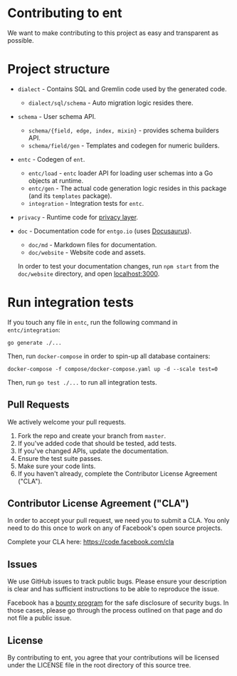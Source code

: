 # Contributing to ent
We want to make contributing to this project as easy and transparent as
possible.

# Project structure

- `dialect` - Contains SQL and Gremlin code used by the generated code.
  - `dialect/sql/schema` - Auto migration logic resides there.

- `schema` - User schema API.
  - `schema/{field, edge, index, mixin}` - provides schema builders API.
  - `schema/field/gen` - Templates and codegen for numeric builders.

- `entc` - Codegen of `ent`.
  - `entc/load` - `entc` loader API for loading user schemas into a Go objects at runtime.
  - `entc/gen` - The actual code generation logic resides in this package (and its `templates` package).
  - `integration` - Integration tests for `entc`.

- `privacy` - Runtime code for [privacy layer](https://entgo.io/docs/privacy/).

- `doc` - Documentation code for `entgo.io` (uses [Docusaurus](https://docusaurus.io)).
  - `doc/md` - Markdown files for documentation.
  - `doc/website` - Website code and assets.

  In order to test your documentation changes, run `npm start` from the `doc/website` directory, and open [localhost:3000](http://localhost:3000/).

# Run integration tests
If you touch any file in `entc`, run the following command in `entc/integration`:

```
go generate ./...
```

Then, run `docker-compose` in order to spin-up all database containers:

```
docker-compose -f compose/docker-compose.yaml up -d --scale test=0
```

Then, run `go test ./...` to run all integration tests.


## Pull Requests
We actively welcome your pull requests.

1. Fork the repo and create your branch from `master`.
2. If you've added code that should be tested, add tests.
3. If you've changed APIs, update the documentation.
4. Ensure the test suite passes.
5. Make sure your code lints.
6. If you haven't already, complete the Contributor License Agreement ("CLA").

## Contributor License Agreement ("CLA")
In order to accept your pull request, we need you to submit a CLA. You only need
to do this once to work on any of Facebook's open source projects.

Complete your CLA here: <https://code.facebook.com/cla>

## Issues
We use GitHub issues to track public bugs. Please ensure your description is
clear and has sufficient instructions to be able to reproduce the issue.

Facebook has a [bounty program](https://www.facebook.com/whitehat/) for the safe
disclosure of security bugs. In those cases, please go through the process
outlined on that page and do not file a public issue.

## License
By contributing to ent, you agree that your contributions will be licensed
under the LICENSE file in the root directory of this source tree.

